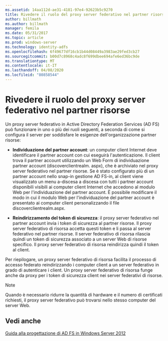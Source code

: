 ```yaml
---
ms.assetid: 14aa112d-ae31-4181-97e4-92623b5c9270
title: Rivedere il ruolo del proxy server federativo nel partner risorse
author: billmath
ms.author: billmath
manager: femila
ms.date: 05/31/2017
ms.topic: article
ms.prod: windows-server
ms.technology: identity-adfs
ms.openlocfilehash: 6f49677df16cb1b44d08449a3983ae29fed3cb27
ms.sourcegitcommit: b00d7c8968c4adc8f699dbee694afe6ed36bc9de
ms.translationtype: MT
ms.contentlocale: it-IT
ms.lasthandoff: 04/08/2020
ms.locfileid: "80858544"
---
```

# <a name="review-the-role-of-the-federation-server-proxy-in-the-resource-partner"></a>Rivedere il ruolo del proxy server federativo nel partner risorse

Un proxy server federativo in Active Directory Federation Services \(AD FS\) può funzionare in uno o più dei ruoli seguenti, a seconda di come si configura il server per soddisfare le esigenze dell'organizzazione partner risorse:  
  
-   **Individuazione del partner account**: un computer client Internet deve identificare il partner account con cui eseguirà l'autenticazione. Il client trova il partner account utilizzando un Web Form di individuazione partner account \(discoverclientrealm. aspx\), che è archiviato nel proxy server federativo nel partner risorse. Se è stato configurato più di un partner account nello snap-in gestione AD FS\-in, al client viene visualizzato un menu a\-discesa a discesa con tutti i partner account disponibili visibili ai computer client Internet che accedono al modulo Web per l'individuazione del partner account. È possibile modificare il modo in cui il modulo Web per l'individuazione del partner account è presentato ai computer client personalizzando il file discoverclientrealm.aspx.  
  
-   **Reindirizzamento del token di sicurezza**: il proxy server federativo nel partner account invia i token di sicurezza al partner risorse. Il proxy server federativo di risorsa accetta questi token e li passa al server federativo nel partner risorse. Il server federativo di risorsa rilascia quindi un token di sicurezza associato a un server Web di risorse specifico. Il proxy server federativo di risorsa reindirizza quindi il token al client.  
  
Per riepilogare, un proxy server federativo di risorsa facilita il processo di accesso federato reindirizzando i computer client a un server federativo in grado di autenticare i client. Un proxy server federativo di risorsa funge anche da proxy per i token di sicurezza client nei server federativi di risorse.  
  
> [!NOTE]  
> Quando è necessario ridurre la quantità di hardware e il numero di certificati richiesti, il proxy server federativo può trovarsi nello stesso computer del server Web.  
  
## <a name="see-also"></a>Vedi anche
[Guida alla progettazione di AD FS in Windows Server 2012](AD-FS-Design-Guide-in-Windows-Server-2012.md)

